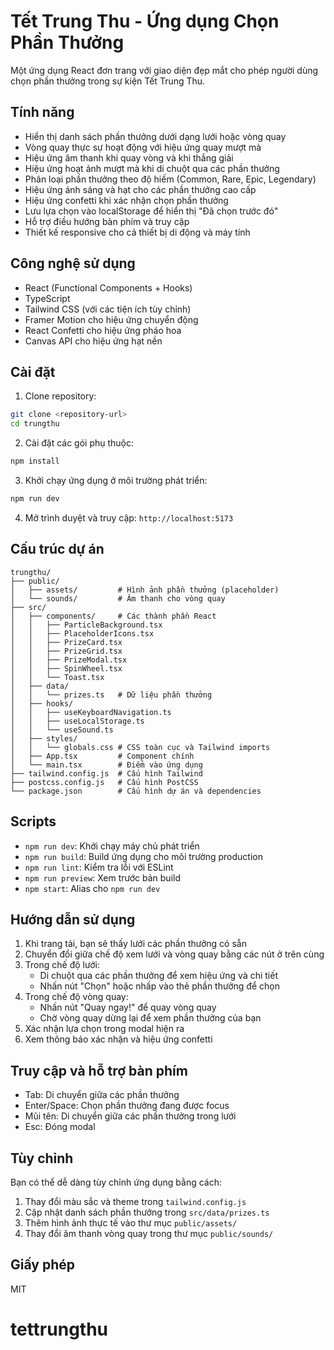 # Tết Trung Thu - Ứng dụng Chọn Phần Thưởng

Một ứng dụng React đơn trang với giao diện đẹp mắt cho phép người dùng chọn phần thưởng trong sự kiện Tết Trung Thu.

## Tính năng

- Hiển thị danh sách phần thưởng dưới dạng lưới hoặc vòng quay
- Vòng quay thực sự hoạt động với hiệu ứng quay mượt mà
- Hiệu ứng âm thanh khi quay vòng và khi thắng giải
- Hiệu ứng hoạt ảnh mượt mà khi di chuột qua các phần thưởng
- Phân loại phần thưởng theo độ hiếm (Common, Rare, Epic, Legendary)
- Hiệu ứng ánh sáng và hạt cho các phần thưởng cao cấp
- Hiệu ứng confetti khi xác nhận chọn phần thưởng
- Lưu lựa chọn vào localStorage để hiển thị "Đã chọn trước đó"
- Hỗ trợ điều hướng bàn phím và truy cập
- Thiết kế responsive cho cả thiết bị di động và máy tính

## Công nghệ sử dụng

- React (Functional Components + Hooks)
- TypeScript
- Tailwind CSS (với các tiện ích tùy chỉnh)
- Framer Motion cho hiệu ứng chuyển động
- React Confetti cho hiệu ứng pháo hoa
- Canvas API cho hiệu ứng hạt nền

## Cài đặt

1. Clone repository:

```bash
git clone <repository-url>
cd trungthu
```

2. Cài đặt các gói phụ thuộc:

```bash
npm install
```

3. Khởi chạy ứng dụng ở môi trường phát triển:

```bash
npm run dev
```

4. Mở trình duyệt và truy cập: `http://localhost:5173`

## Cấu trúc dự án

```
trungthu/
├── public/
│   ├── assets/         # Hình ảnh phần thưởng (placeholder)
│   └── sounds/         # Âm thanh cho vòng quay
├── src/
│   ├── components/     # Các thành phần React
│   │   ├── ParticleBackground.tsx
│   │   ├── PlaceholderIcons.tsx
│   │   ├── PrizeCard.tsx
│   │   ├── PrizeGrid.tsx
│   │   ├── PrizeModal.tsx
│   │   ├── SpinWheel.tsx
│   │   └── Toast.tsx
│   ├── data/
│   │   └── prizes.ts   # Dữ liệu phần thưởng
│   ├── hooks/
│   │   ├── useKeyboardNavigation.ts
│   │   ├── useLocalStorage.ts
│   │   └── useSound.ts
│   ├── styles/
│   │   └── globals.css # CSS toàn cục và Tailwind imports
│   ├── App.tsx         # Component chính
│   └── main.tsx        # Điểm vào ứng dụng
├── tailwind.config.js  # Cấu hình Tailwind
├── postcss.config.js   # Cấu hình PostCSS
└── package.json        # Cấu hình dự án và dependencies
```

## Scripts

- `npm run dev`: Khởi chạy máy chủ phát triển
- `npm run build`: Build ứng dụng cho môi trường production
- `npm run lint`: Kiểm tra lỗi với ESLint
- `npm run preview`: Xem trước bản build
- `npm start`: Alias cho `npm run dev`

## Hướng dẫn sử dụng

1. Khi trang tải, bạn sẽ thấy lưới các phần thưởng có sẵn
2. Chuyển đổi giữa chế độ xem lưới và vòng quay bằng các nút ở trên cùng
3. Trong chế độ lưới:
   - Di chuột qua các phần thưởng để xem hiệu ứng và chi tiết
   - Nhấn nút "Chọn" hoặc nhấp vào thẻ phần thưởng để chọn
4. Trong chế độ vòng quay:
   - Nhấn nút "Quay ngay!" để quay vòng quay
   - Chờ vòng quay dừng lại để xem phần thưởng của bạn
5. Xác nhận lựa chọn trong modal hiện ra
6. Xem thông báo xác nhận và hiệu ứng confetti

## Truy cập và hỗ trợ bàn phím

- Tab: Di chuyển giữa các phần thưởng
- Enter/Space: Chọn phần thưởng đang được focus
- Mũi tên: Di chuyển giữa các phần thưởng trong lưới
- Esc: Đóng modal

## Tùy chỉnh

Bạn có thể dễ dàng tùy chỉnh ứng dụng bằng cách:

1. Thay đổi màu sắc và theme trong `tailwind.config.js`
2. Cập nhật danh sách phần thưởng trong `src/data/prizes.ts`
3. Thêm hình ảnh thực tế vào thư mục `public/assets/`
4. Thay đổi âm thanh vòng quay trong thư mục `public/sounds/`

## Giấy phép

MIT
# tettrungthu

